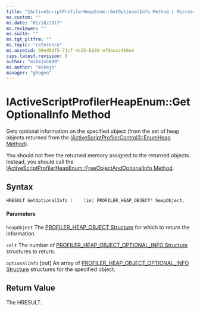 ```yaml
---
title: "IActiveScriptProfilerHeapEnum::GetOptionalInfo Method | Microsoft Docs"
ms.custom: ""
ms.date: "01/18/2017"
ms.reviewer: ""
ms.suite: ""
ms.tgt_pltfrm: ""
ms.topic: "reference"
ms.assetid: 99ed9df5-71cf-4c25-b189-af9accc466ee
caps.latest.revision: 6
author: "mikejo5000"
ms.author: "mikejo"
manager: "ghogen"
---
```

# IActiveScriptProfilerHeapEnum::GetOptionalInfo Method
Gets optional information on the specified object (from the set of heap objects returned from the [IActiveScriptProfilerControl3::EnumHeap Method](../../winscript/reference/iactivescriptprofilercontrol3-enumheap-method.md)).

 You should not free the returned memory assigned to the returned objects. Instead, you should call the [IActiveScriptProfilerHeapEnum::FreeObjectAndOptionalInfo Method](../../winscript/reference/iactivescriptprofilerheapenum-freeobjectandoptionalinfo-method.md).

## Syntax

```cpp
HRESULT GetOptionalInfo (    [in] PROFILER_HEAP_OBJECT* heapObject,    [in] ULONG celt,    [out, size_is(celt)] PROFILER_HEAP_OBJECT_OPTIONAL_INFO* optionalInfo);
```

#### Parameters
 `heapObject`
 The [PROFILER_HEAP_OBJECT Structure](../../winscript/reference/profiler-heap-object-structure.md) for which to return the information.

 `celt`
 The number of [PROFILER_HEAP_OBJECT_OPTIONAL_INFO Structure](../../winscript/reference/profiler-heap-object-optional-info-structure.md) structures to return.

 `optionalInfo`
 [out] An array of [PROFILER_HEAP_OBJECT_OPTIONAL_INFO Structure](../../winscript/reference/profiler-heap-object-optional-info-structure.md) structures for the specified object.

## Return Value
 The HRESULT.